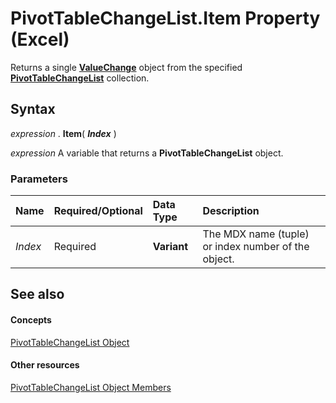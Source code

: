 
# PivotTableChangeList.Item Property (Excel)

Returns a single  **[ValueChange](27335d52-7003-2268-b5d0-c2cd21588579.md)** object from the specified **[PivotTableChangeList](83bc0395-b97e-d57f-cfe4-e226a5cea36c.md)** collection.


## Syntax

 _expression_ . **Item**( **_Index_** )

 _expression_ A variable that returns a **PivotTableChangeList** object.


### Parameters



|**Name**|**Required/Optional**|**Data Type**|**Description**|
|:-----|:-----|:-----|:-----|
| _Index_|Required| **Variant**|The MDX name (tuple) or index number of the object.|

## See also


#### Concepts


[PivotTableChangeList Object](83bc0395-b97e-d57f-cfe4-e226a5cea36c.md)
#### Other resources


[PivotTableChangeList Object Members](e328782b-4b0d-6f46-cf0d-38024e6d0ed7.md)
